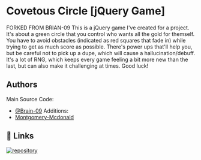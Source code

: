 # Covetous Circle [jQuery Game]
FORKED FROM BRIAN-09
This is a jQuery game I've created for a project. It's about a green circle that you control who wants all the gold for themself. You have to avoid obstacles (indicated as red squares that fade in) while trying to get as much score as possible. There's power ups that'll help you, but be careful not to pick up a dupe, which will cause a hallucination/debuff. It's a lot of RNG, which keeps every game feeling a bit more new than the last, but can also make it challenging at times. Good luck!
## Authors
Main Source Code:
- [@Brain-09](https://www.github.com/Brian-09)
Additions:
- [Montgomery-Mcdonald](https://www.github.com/MontgomeryMcdonald)
## 🔗 Links
[![repository](https://img.shields.io/badge/repository-000?style=for-the-badge&logo=github&logoColor=white)](https://github.com/Brian-09/Covetous_Circle)
